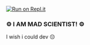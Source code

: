 [![Run on Repl.it](https://repl.it/badge/github/Mattlau04/Mattlau04)](https://repl.it/github/Mattlau04/Mattlau04)
### ️️️⚙️ I AM MAD SCIENTIST! ⚙️

<!--
**Mattlau04/Mattlau04** is a ✨ _special_ ✨ repository because its `README.md` (this file) appears on your GitHub profile.

Here are some ideas to get you started:

- 🔭 I’m currently working on ...
- 🌱 I’m currently learning ...
- 👯 I’m looking to collaborate on ...
- 🤔 I’m looking for help with ...
- 💬 Ask me about ...
- 📫 How to reach me: ...
- 😄 Pronouns: ...
- ⚡ Fun fact: ...

bro i found hacker features
![Hacker](https://i.imgur.com/MSxpv8d.png)
![cat](https://github.githubassets.com/images/mona-whisper.gif)
-->
I wish i could dev :pensive:
